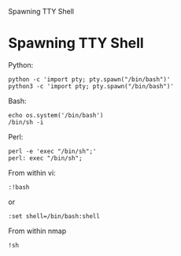 Spawning TTY Shell

# Spawning TTY Shell

Python:
```
python -c 'import pty; pty.spawn("/bin/bash")'
python3 -c 'import pty; pty.spawn("/bin/bash")'
``````

Bash:
```
echo os.system('/bin/bash')  
/bin/sh -i  
```

Perl:

```
perl -e 'exec "/bin/sh";'  
perl: exec "/bin/sh";  
```

From within vi:

```
:!bash
```

or

```
:set shell=/bin/bash:shell  
```

From within nmap

```
!sh
```